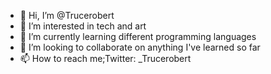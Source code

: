 - 👋 Hi, I’m @Trucerobert
- 👀 I’m interested in tech and art
- 🌱 I’m currently learning different programming languages 
- 💞️ I’m looking to collaborate on anything I've learned so far 
- 📫 How to reach me;Twitter: _Trucerobert

<!---
Trucerobert/Trucerobert is a ✨ special ✨ repository because its `README.md` (this file) appears on your GitHub profile.
You can click the Preview link to take a look at your changes.
--->

